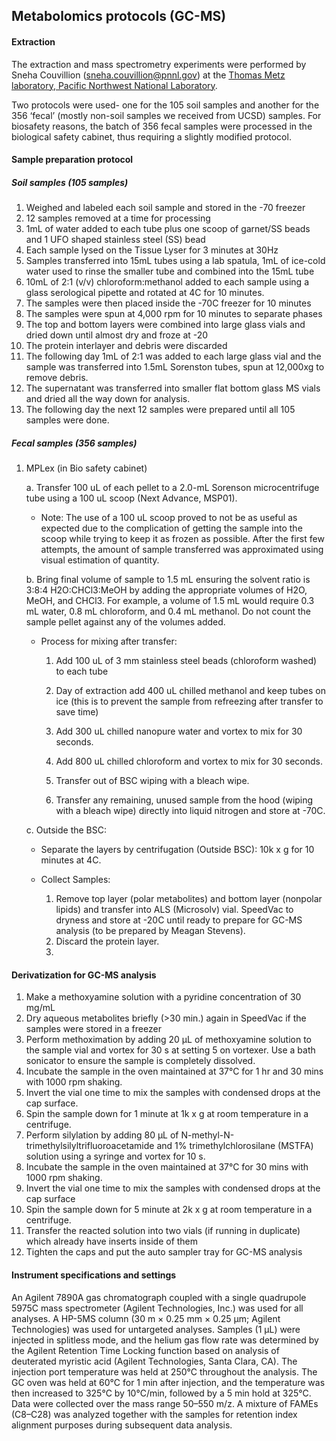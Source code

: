 ## Metabolomics protocols (GC-MS)

#### Extraction

The extraction and mass spectrometry experiments were performed by Sneha Couvillion (sneha.couvillion@pnnl.gov) at the [Thomas Metz laboratory, Pacific Northwest National Laboratory](https://omics.pnl.gov/staff-page/Metz/Tom).

Two protocols were used- one for the 105 soil samples and another for the 356 ‘fecal’ (mostly non-soil samples we received from UCSD) samples. For biosafety reasons, the batch of 356 fecal samples were processed in the biological safety cabinet, thus requiring a slightly modified protocol.

#### Sample preparation protocol

##### Soil samples (105 samples)
1. Weighed and labeled each soil sample and stored in the -70 freezer 
2. 12 samples removed at a time for processing
3. 1mL of water added to each tube plus one scoop of garnet/SS beads and 1 UFO shaped stainless steel (SS) bead
4. Each sample lysed on the Tissue Lyser for 3 minutes at 30Hz
5. Samples transferred into 15mL tubes using a lab spatula, 1mL of ice-cold water used to rinse the smaller tube and combined into the 15mL tube
6. 10mL of 2:1 (v/v) chloroform:methanol added to each sample using a glass serological pipette and rotated at 4C for 10 minutes. 
7. The samples were then placed inside the -70C freezer for 10 minutes
8. The samples were spun at 4,000 rpm for 10 minutes to separate phases
9. The top and bottom layers were combined into large glass vials and dried down until almost dry and froze at -20
10. The protein interlayer and debris were discarded 
11. The following day 1mL of 2:1 was added to each large glass vial and the sample was transferred into 1.5mL Sorenston tubes, spun at 12,000xg to remove debris.
12. The supernatant was transferred into smaller flat bottom glass MS vials and dried all the way down for analysis.
13. The following day the next 12 samples were prepared until all 105 samples were done. 


##### Fecal samples (356 samples)
1. MPLex (in Bio safety cabinet)
	
	a. Transfer 100 uL of each pellet to a 2.0-mL Sorenson microcentrifuge tube using a 100 uL scoop (Next Advance, MSP01).
	- Note: The use of a 100 uL scoop proved to not be as useful as expected due to the complication of getting the sample into the scoop while trying to keep it as frozen as possible. After the first few attempts, the amount of sample transferred was approximated using visual estimation of quantity.
	
	b. Bring final volume of sample to 1.5 mL ensuring the solvent ratio is 3:8:4 H2O:CHCl3:MeOH by adding the appropriate volumes of H2O, MeOH, and CHCl3.  For example, a volume of 1.5 mL would require 0.3 mL water, 0.8 mL chloroform, and 0.4 mL methanol. Do not count the sample pellet against any of the volumes added.
	
	- Process for mixing after transfer:

		1. Add 100 uL of 3 mm stainless steel beads (chloroform washed) to each tube	
		2. Day of extraction add 400 uL chilled methanol and keep tubes on ice (this is to prevent the sample from refreezing after transfer to save time)
	
		3. Add 300 uL chilled nanopure water and vortex to mix for 30 seconds.
		4. Add 800 uL chilled chloroform and vortex to mix for 30 seconds.
		5. Transfer out of BSC wiping with a bleach wipe.
		6. Transfer any remaining, unused sample from the hood (wiping with a bleach wipe) directly into liquid nitrogen and store at -70C.

	c. Outside the BSC:
	 
	- Separate the layers by centrifugation (Outside BSC): 10k x g for 10 minutes at 4C.

	- Collect Samples:

		1. Remove top layer (polar metabolites) and bottom layer (nonpolar lipids) and transfer into ALS (Microsolv) vial.  SpeedVac to dryness and store at -20C until ready to prepare for GC-MS analysis (to be prepared by Meagan Stevens).
		2. Discard the protein layer.
		3. 

#### Derivatization for GC-MS analysis

1. Make a methoxyamine solution with a pyridine concentration of 30 mg/mL 
2. Dry aqueous metabolites briefly (>30 min.) again in SpeedVac if the samples were stored in a freezer
3. Perform methoximation by adding 20 µL of methoxyamine solution to the sample vial and vortex for 30 s at setting 5 on vortexer. Use a bath sonicator to ensure the sample is completely dissolved.
4. Incubate the sample in the oven maintained at 37°C for 1 hr and 30 mins with 1000 rpm shaking.
5. Invert the vial one time to mix the samples with condensed drops at the cap surface.
6. Spin the sample down for 1 minute at 1k x g at room temperature in a centrifuge.
7. Perform silylation by adding 80 µL of N-methyl-N-trimethylsilyltrifluoroacetamide and 1% 
trimethylchlorosilane (MSTFA) solution using a syringe and vortex for 10 s.
8. Incubate the sample in the oven maintained at 37°C for 30 mins with 1000 rpm shaking.
9. Invert the vial one time to mix the samples with condensed drops at the cap surface
10. Spin the sample down for 5 minute at 2k x g at room temperature in a centrifuge.
11. Transfer the reacted solution into two vials (if running in duplicate) which already have inserts inside of them
12. Tighten the caps and put the auto sampler tray for GC-MS analysis



#### Instrument specifications and settings

An Agilent 7890A gas chromatograph coupled with a single quadrupole 5975C mass spectrometer (Agilent Technologies, Inc.) was used for all analyses. A HP-5MS column (30 m × 0.25 mm × 0.25 μm; Agilent Technologies) was used for untargeted analyses. Samples (1 μL) were injected in splitless mode, and the helium gas flow rate was determined by the Agilent Retention Time Locking function based on analysis of deuterated myristic acid (Agilent Technologies, Santa Clara, CA). The injection port temperature was held at 250°C throughout the analysis. The GC oven was held at 60°C for 1 min after injection, and the temperature was then increased to 325°C by 10°C/min, followed by a 5 min hold at 325°C. Data were collected over the mass range 50–550 m/z. A mixture of FAMEs (C8–C28) was analyzed together with the samples for retention index alignment purposes during subsequent data analysis.
